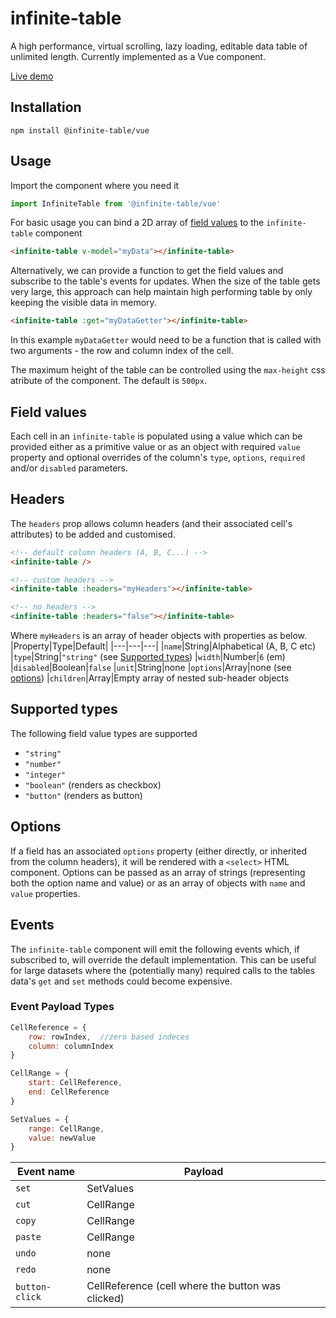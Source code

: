 # infinite-table
A high performance, virtual scrolling, lazy loading, editable data table of unlimited length. Currently implemented as a Vue component.

[Live demo](https://tim-lyon.github.io/infinite-table/)

## Installation

```
npm install @infinite-table/vue
```
## Usage

Import the component where you need it
```javascript
import InfiniteTable from '@infinite-table/vue'
```
For basic usage you can bind a 2D array of [field values](#fieldValues) to the `infinite-table` component
```html
<infinite-table v-model="myData"></infinite-table>
```
Alternatively, we can provide a function to get the field values and subscribe to the table's events for updates. When the size of the table gets very large, this approach can help maintain high performing table by only keeping the visible data in memory.
```html
<infinite-table :get="myDataGetter"></infinite-table>
```
In this example `myDataGetter` would need to be a function that is called with two arguments - the row and column index of the cell.

The maximum height of the table can be controlled using the `max-height` css atribute of the component. The default is `500px`.

## Field values<a name="fieldValues"></a>
Each cell in an `infinite-table` is populated using a value which can be provided either as a primitive value or as an object with required `value` property and optional overrides of the column's `type`, `options`, `required` and/or `disabled` parameters.

## Headers
The `headers` prop allows column headers (and their associated cell's attributes) to be added and customised.
```html
<!-- default column headers (A, B, C...) -->
<infinite-table />

<!-- custom headers -->
<infinite-table :headers="myHeaders"></infinite-table>

<!-- no headers -->
<infinite-table :headers="false"></infinite-table>
```
Where `myHeaders` is an array of header objects with properties as below.
|Property|Type|Default|
|---|---|---|
|`name`|String|Alphabetical (A, B, C etc)
|`type`|String|`"string"` (see [Supported types](#SupportedTypes))
|`width`|Number|`6` (em)
|`disabled`|Boolean|`false`
|`unit`|String|none
|`options`|Array|none (see [options](#Options))
|`children`|Array|Empty array of nested sub-header objects

## Supported types<a name="SupportedTypes"></a>
The following field value types are supported
* `"string"`
* `"number"`
* `"integer"`
* `"boolean"` (renders as checkbox)
* `"button"` (renders as button)

## Options<a name="options"></a>
If a field has an associated `options` property (either directly, or inherited from the column headers), it will be rendered with a `<select>` HTML component. Options can be passed as an array of strings (representing both the option name and value) or as an array of objects with `name` and `value` properties.

## Events
The `infinite-table` component will emit the following events which, if subscribed to, will override the default implementation. This can be useful for large datasets where the (potentially many) required calls to the tables data's `get` and `set` methods could become expensive.

### Event Payload Types
```javascript
CellReference = {
    row: rowIndex,  //zero based indeces
    column: columnIndex
}

CellRange = {
    start: CellReference,
    end: CellReference
}

SetValues = {
    range: CellRange,
    value: newValue
}
```

|Event name|Payload|
|---|---|
|`set`|SetValues
|`cut`|CellRange
|`copy`|CellRange
|`paste`|CellRange
|`undo`|none
|`redo`|none
|`button-click`|CellReference (cell where the button was clicked)